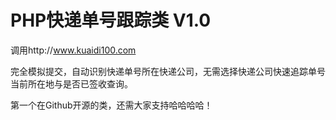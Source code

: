PHP快递单号跟踪类 V1.0
===================================

调用http://www.kuaidi100.com

完全模拟提交，自动识别快递单号所在快递公司，无需选择快递公司快速追踪单号当前所在地与是否已签收查询。

第一个在Github开源的类，还需大家支持哈哈哈哈！
